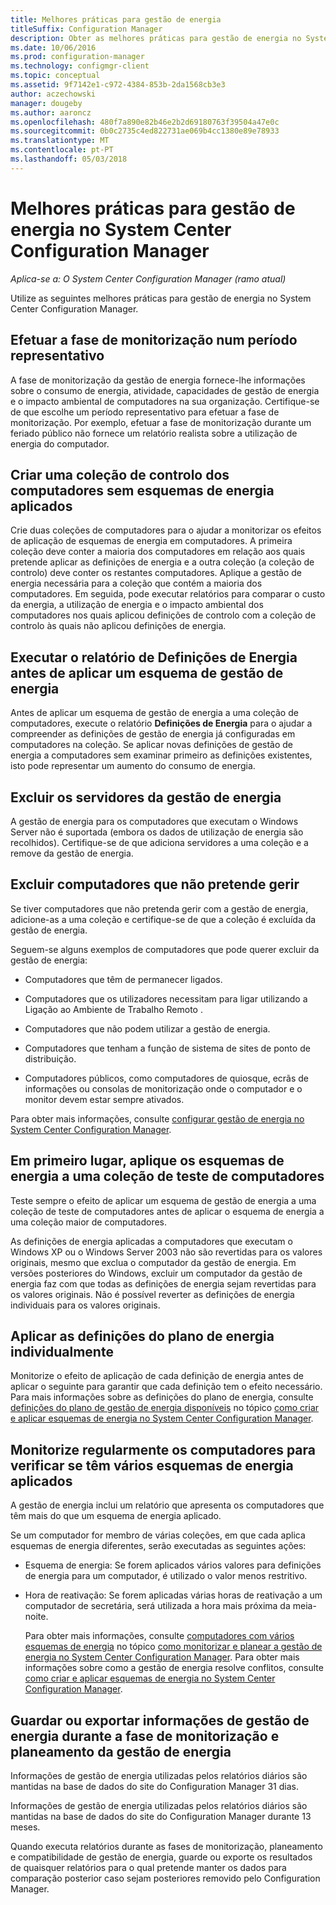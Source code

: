 ```yaml
---
title: Melhores práticas para gestão de energia
titleSuffix: Configuration Manager
description: Obter as melhores práticas para gestão de energia no System Center Configuration Manager.
ms.date: 10/06/2016
ms.prod: configuration-manager
ms.technology: configmgr-client
ms.topic: conceptual
ms.assetid: 9f7142e1-c972-4384-853b-2da1568cb3e3
author: aczechowski
manager: dougeby
ms.author: aaroncz
ms.openlocfilehash: 480f7a890e82b46e2b2d69180763f39504a47e0c
ms.sourcegitcommit: 0b0c2735c4ed822731ae069b4cc1380e89e78933
ms.translationtype: MT
ms.contentlocale: pt-PT
ms.lasthandoff: 05/03/2018
---
```

# <a name="best-practices-for-power-management-in-system-center-configuration-manager"></a>Melhores práticas para gestão de energia no System Center Configuration Manager

*Aplica-se a: O System Center Configuration Manager (ramo atual)*

Utilize as seguintes melhores práticas para gestão de energia no System Center Configuration Manager.  

## <a name="perform-the-monitoring-phase-at-a-representative-time"></a>Efetuar a fase de monitorização num período representativo  
 A fase de monitorização da gestão de energia fornece-lhe informações sobre o consumo de energia, atividade, capacidades de gestão de energia e o  impacto ambiental de computadores na sua organização. Certifique-se de que escolhe um período representativo para efetuar a fase de monitorização. Por exemplo, efetuar a fase de monitorização durante um feriado público não fornece um relatório realista sobre a utilização de energia do computador.  

## <a name="create-a-control-collection-of-computers-with-no-power-plans-applied"></a>Criar uma coleção de controlo dos computadores sem esquemas de energia aplicados  
 Crie duas coleções de computadores para o ajudar a monitorizar os efeitos de aplicação de esquemas de energia em computadores. A primeira coleção deve conter a maioria dos computadores em relação aos quais pretende aplicar as definições de energia e a outra coleção (a coleção de controlo) deve conter os restantes computadores. Aplique a gestão de energia necessária para a coleção que contém a maioria dos computadores. Em seguida, pode executar relatórios para comparar o custo da energia, a utilização de energia e o impacto ambiental dos computadores nos quais aplicou definições de controlo com a coleção de controlo às quais não aplicou definições de energia.  

## <a name="run-the-power-settings-report-before-you-apply-a-power-management-plan"></a>Executar o relatório de Definições de Energia antes de aplicar um esquema de gestão de energia  
 Antes de aplicar um esquema de gestão de energia a uma coleção de computadores, execute o relatório **Definições de Energia** para o ajudar a compreender as definições de gestão de energia já configuradas em computadores na coleção. Se aplicar novas definições de gestão de energia a computadores sem examinar primeiro as definições existentes, isto pode representar um aumento do consumo de energia.  

## <a name="exclude-servers-from-power-management"></a>Excluir os servidores da gestão de energia  
 A gestão de energia para os computadores que executam o Windows Server não é suportada (embora os dados de utilização de energia são recolhidos). Certifique-se de que adiciona servidores a uma coleção e a remove da gestão de energia.  

## <a name="exclude-computers-that-you-do-not-want-to-manage"></a>Excluir computadores que não pretende gerir  
 Se tiver computadores que não pretenda gerir com a gestão de energia, adicione-as a uma coleção e certifique-se de que a coleção é excluída da gestão de energia.  

 Seguem-se alguns exemplos de computadores que pode querer excluir da gestão de energia:  

-   Computadores que têm de permanecer ligados.  

-   Computadores que os utilizadores necessitam para ligar utilizando a Ligação ao Ambiente de Trabalho Remoto .  

-   Computadores que não podem utilizar a gestão de energia.  

-   Computadores que tenham a função de sistema de sites de ponto de distribuição.  

-   Computadores públicos, como computadores de quiosque, ecrãs de informações ou consolas de monitorização onde o computador e o monitor devem estar sempre ativados.  

 Para obter mais informações, consulte [configurar gestão de energia no System Center Configuration Manager](../../../../core/clients/manage/power/configuring-power-management.md).  

## <a name="first-apply-power-plans-to-a-test-collection-of-computers"></a>Em primeiro lugar, aplique os esquemas de energia a uma coleção de teste de computadores  
 Teste sempre o efeito de aplicar um esquema de gestão de energia a uma coleção de teste de computadores antes de aplicar o esquema de energia a uma coleção maior de computadores.  

 As definições de energia aplicadas a computadores que executam o Windows XP ou o Windows Server 2003 não são revertidas para os valores originais, mesmo que exclua o computador da gestão de energia. Em versões posteriores do Windows, excluir um computador da gestão de energia faz com que todas as definições de energia sejam revertidas para os valores originais. Não é possível reverter as definições de energia individuais para os valores originais.  

## <a name="apply-power-plan-settings-individually"></a>Aplicar as definições do plano de energia individualmente  
 Monitorize o efeito de aplicação de cada definição de energia antes de aplicar o seguinte para garantir que cada definição tem o efeito necessário. Para mais informações sobre as definições do plano de energia, consulte [definições do plano de gestão de energia disponíveis](../../../../core/clients/manage/power/create-and-apply-power-plans.md#BKMK_Plans) no tópico [como criar e aplicar esquemas de energia no System Center Configuration Manager](../../../../core/clients/manage/power/create-and-apply-power-plans.md).  

## <a name="regularly-monitor-computers-to-see-if-they-have-multiple-power-plans-applied"></a>Monitorize regularmente os computadores para verificar se têm vários esquemas de energia aplicados  
 A gestão de energia inclui um relatório que apresenta os computadores que têm mais do que um esquema de energia aplicado.  

 Se um computador for membro de várias coleções, em que cada aplica esquemas de energia diferentes, serão executadas as seguintes ações:  

-   Esquema de energia: Se forem aplicados vários valores para definições de energia para um computador, é utilizado o valor menos restritivo.  

-   Hora de reativação: Se forem aplicadas várias horas de reativação a um computador de secretária, será utilizada a hora mais próxima da meia-noite.  

     Para obter mais informações, consulte [computadores com vários esquemas de energia](../../../../core/clients/manage/power/monitor-and-plan-for-power-management.md#BKMK_Multiple) no tópico [como monitorizar e planear a gestão de energia no System Center Configuration Manager](../../../../core/clients/manage/power/monitor-and-plan-for-power-management.md). Para obter mais informações sobre como a gestão de energia resolve conflitos, consulte [como criar e aplicar esquemas de energia no System Center Configuration Manager](../../../../core/clients/manage/power/create-and-apply-power-plans.md).  

## <a name="save-or-export-power-management-information-during-the-monitoring-and-planning-phase-of-power-management"></a>Guardar ou exportar informações de gestão de energia durante a fase de monitorização e planeamento da gestão de energia  
 Informações de gestão de energia utilizadas pelos relatórios diários são mantidas na base de dados do site do Configuration Manager 31 dias.  

 Informações de gestão de energia utilizadas pelos relatórios diários são mantidas na base de dados do site do Configuration Manager durante 13 meses.  

 Quando executa relatórios durante as fases de monitorização, planeamento e compatibilidade de gestão de energia, guarde ou exporte os resultados de quaisquer relatórios para o qual pretende manter os dados para comparação posterior caso sejam posteriores removido pelo Configuration Manager.  
